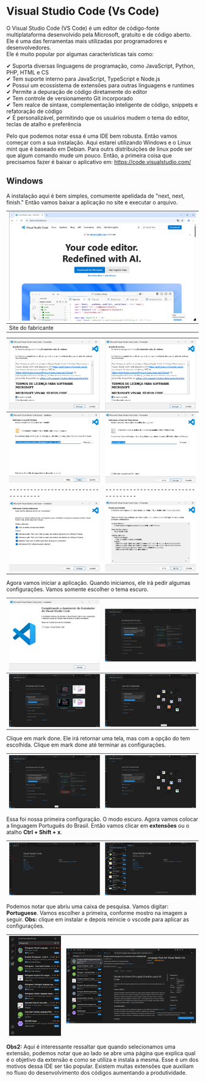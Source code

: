 # Visual Studio Code (Vs Code)

O Visual Studio Code (VS Code) é um editor de código-fonte multiplataforma desenvolvido pela Microsoft, gratuito e de código aberto. Ele é uma das ferramentas mais utilizadas por programadores e desenvolvedores.  
Ele é muito popular por algumas características tais como: 

✔ Suporta diversas linguagens de programação, como JavaScript, Python, PHP, HTML e CS  
✔ Tem suporte interno para JavaScript, TypeScript e Node.js   
✔ Possui um ecossistema de extensões para outras linguagens e runtimes   
✔ Permite a depuração de código diretamente do editor   
✔ Tem controle de versionamento Git incorporado   
✔ Tem realce de sintaxe, complementação inteligente de código, snippets e refatoração de código  
✔ É personalizável, permitindo que os usuários mudem o tema do editor, teclas de atalho e preferência  

Pelo que podemos notar essa é uma IDE bem robusta. Então vamos começar com a sua instalação. Aqui estarei utilizando Windows e o Linux mint que é baseado em Debian. Para outrs distribuições de linux pode ser que algum comando mude um pouco. Então, a primeira coisa que precisamos fazer é baixar o aplicativo em: https://code.visualstudio.com/  

## Windows

A instalação aqui é bem simples, comumente apelidada de "next, next, finish." Então vamos baixar a aplicação no site e executar o arquivo.  

| ![VSCODE](Imagens/Windows/01.png) |
|-----------------------------------|   
| Site do fabricante                |

| ![VSCODE](Imagens/Windows/02.png) | ![VSCODE](Imagens/Windows/02.png) |
|-----------------------------------|-----------------------------------|
| ![VSCODE](Imagens/Windows/03.png) | ![VSCODE](Imagens/Windows/04.png) |  
|-----------------------------------|-----------------------------------|
| ![VSCODE](Imagens/Windows/05.png) | ![VSCODE](Imagens/Windows/06.png) | 

Agora vamos iniciar a aplicação. Quando iniciamos, ele irá pedir algumas configurações. Vamos somente escolher o tema escuro.  

| ![VSCODE](Imagens/Windows/07.png) | ![VSCODE](Imagens/Windows/08.png) |  
|-----------------------------------|-----------------------------------|
| ![VSCODE](Imagens/Windows/09.png) | ![VSCODE](Imagens/Windows/10.png) |  

Clique em mark done. Ele irá retornar uma tela, mas com a opção do tem escolhida. Clique em mark done até terminar as configurações.

| ![VSCODE](Imagens/Windows/11.png) | ![VSCODE](Imagens/Windows/12.png) |  
|-----------------------------------|-----------------------------------| 

Essa foi nossa primeira configuração. O modo escuro. Agora vamos colocar a linguagem Português do Brasil. Então vamos clicar em **extensões** ou o atalho **Ctrl + Shift + x**.  

| ![VSCODE](Imagens/Windows/13.png) | ![VSCODE](Imagens/Windows/14.png) |  
|-----------------------------------|-----------------------------------|

Podemos notar que abriu uma caixa de pesquisa. Vamos digitar: **Portuguese**. Vamos escolher a primeira, conforme mostro na imagem a seguir. **Obs:** clique em instalar e depois reinicie o vscode para aplicar as configurações.  

| ![VSCODE](Imagens/Windows/15.png) | ![VSCODE](Imagens/Windows/16.png) |  
|-----------------------------------|-----------------------------------|  

**Obs2:** Aqui é interessante ressaltar que quando selecionamos uma extensão, podemos notar que ao lado se abre uma página que explica qual é o objetivo da extensão e como se utiliza e instala a mesma. Esse é um dos motivos dessa IDE ser tão popular. Existem muitas extensões que auxiliam no fluxo do desenvolvimento dos códigos aumentando a produtividade.  

